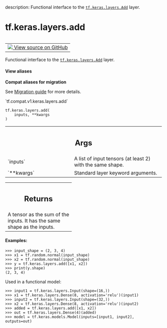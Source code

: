description: Functional interface to the <a href="../../../tf/keras/layers/Add.md"><code>tf.keras.layers.Add</code></a> layer.

<div itemscope itemtype="http://developers.google.com/ReferenceObject">
<meta itemprop="name" content="tf.keras.layers.add" />
<meta itemprop="path" content="Stable" />
</div>

# tf.keras.layers.add

<!-- Insert buttons and diff -->

<table class="tfo-notebook-buttons tfo-api nocontent" align="left">
<td>
  <a target="_blank" href="https://github.com/keras-team/keras/tree/v2.7.0/keras/layers/merge.py#L757-L788">
    <img src="https://www.tensorflow.org/images/GitHub-Mark-32px.png" />
    View source on GitHub
  </a>
</td>
</table>



Functional interface to the <a href="../../../tf/keras/layers/Add.md"><code>tf.keras.layers.Add</code></a> layer.

<section class="expandable">
  <h4 class="showalways">View aliases</h4>
  <p>
<b>Compat aliases for migration</b>
<p>See
<a href="https://www.tensorflow.org/guide/migrate">Migration guide</a> for
more details.</p>
<p>`tf.compat.v1.keras.layers.add`</p>
</p>
</section>

<pre class="devsite-click-to-copy prettyprint lang-py tfo-signature-link">
<code>tf.keras.layers.add(
    inputs, **kwargs
)
</code></pre>



<!-- Placeholder for "Used in" -->


<!-- Tabular view -->
 <table class="responsive fixed orange">
<colgroup><col width="214px"><col></colgroup>
<tr><th colspan="2"><h2 class="add-link">Args</h2></th></tr>

<tr>
<td>
`inputs`
</td>
<td>
A list of input tensors (at least 2) with the same shape.
</td>
</tr><tr>
<td>
`**kwargs`
</td>
<td>
Standard layer keyword arguments.
</td>
</tr>
</table>



<!-- Tabular view -->
 <table class="responsive fixed orange">
<colgroup><col width="214px"><col></colgroup>
<tr><th colspan="2"><h2 class="add-link">Returns</h2></th></tr>
<tr class="alt">
<td colspan="2">
A tensor as the sum of the inputs. It has the same shape as the inputs.
</td>
</tr>

</table>



#### Examples:



```
>>> input_shape = (2, 3, 4)
>>> x1 = tf.random.normal(input_shape)
>>> x2 = tf.random.normal(input_shape)
>>> y = tf.keras.layers.add([x1, x2])
>>> print(y.shape)
(2, 3, 4)
```

Used in a functional model:

```
>>> input1 = tf.keras.layers.Input(shape=(16,))
>>> x1 = tf.keras.layers.Dense(8, activation='relu')(input1)
>>> input2 = tf.keras.layers.Input(shape=(32,))
>>> x2 = tf.keras.layers.Dense(8, activation='relu')(input2)
>>> added = tf.keras.layers.add([x1, x2])
>>> out = tf.keras.layers.Dense(4)(added)
>>> model = tf.keras.models.Model(inputs=[input1, input2], outputs=out)
```